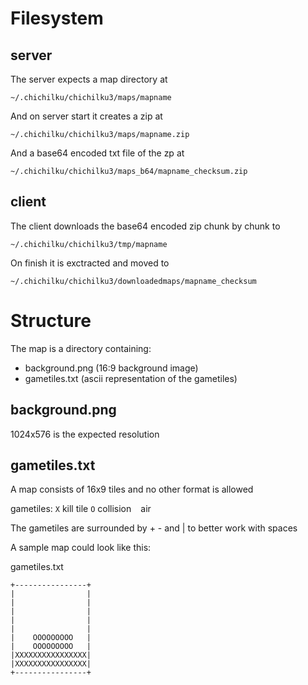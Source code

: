 # Filesystem

## server

The server expects a map directory at

    ~/.chichilku/chichilku3/maps/mapname

And on server start it creates a zip at

    ~/.chichilku/chichilku3/maps/mapname.zip

And a base64 encoded txt file of the zp at

    ~/.chichilku/chichilku3/maps_b64/mapname_checksum.zip

## client

The client downloads the base64 encoded zip chunk by chunk to

    ~/.chichilku/chichilku3/tmp/mapname

On finish it is exctracted and moved to

    ~/.chichilku/chichilku3/downloadedmaps/mapname_checksum



# Structure

The map is a directory containing:

- background.png (16:9 background image)
- gametiles.txt (ascii representation of the gametiles)

## background.png

1024x576 is the expected resolution

## gametiles.txt

A map consists of 16x9 tiles and no other format is allowed

gametiles:
  `X`     kill tile
  `O`     collision
  ` `     air

The gametiles are surrounded by + - and | to better work with spaces

A sample map could look like this:

gametiles.txt
```
+----------------+
|                |
|                |
|                |
|                |
|                |
|    OOOOOOOOO   |
|    OOOOOOOOO   |
|XXXXXXXXXXXXXXXX|
|XXXXXXXXXXXXXXXX|
+----------------+
```
